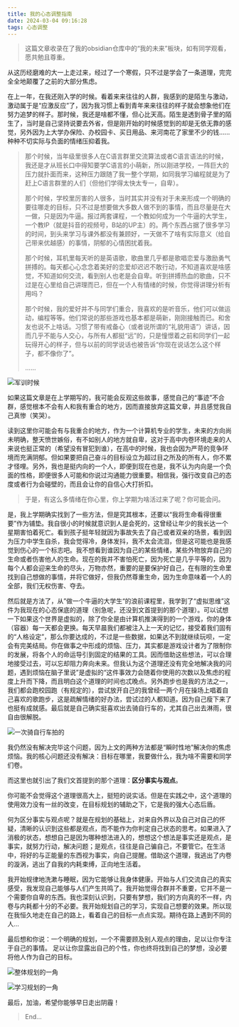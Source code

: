 ```yaml
---
title: 我的心态调整指南
date: 2024-03-04 09:16:28
tags: 心态调整
---
```


> 这篇文章收录在了我的obsidian仓库中的“我的未来”板块，如有同学观看，愿共勉且尊重。

从这历经磨难的大一上走过来，经过了一个寒假，只不过是学会了一条道理，完完全全地颠覆了之前的大部分焦虑。
<!--more-->

在上一年，在我还刚入学的时候。看着来来往往的人群，我感到的是陌生与激动，激动属于是“应激反应”了，因为我习惯上看到青年来来往往的样子就会想象他们在努力追梦的样子。那时候，我还是啥都不懂，但心比天高。陌生是透到骨子里的陌生了，当时是自己坚持说要去外省，但是刚开始的时候感觉到的却是无依无靠的感觉，另外因为上大学办保险、办校园卡、买日用品、来河南花了家里不少的钱......种种不切实际与负面的情绪压抑着我。

>那个时候，当年级里很多人在C语言群里交流算法或者C语言语法的时候，我还是才从班长口中得知要学C语言的小萌新，所以刚进学校，一阵巨大的压力就扑面而来，这种压力跟随了我一整个学期，如同我学习编程就是为了赶上C语言群里的人们（但他们学得太快太专一，自卑）。
>
>那个时候，学校里厉害的人很多，当时其实并没有对于未来形成一个明确的要往哪走的目标，只不过是想要做大多数人做不到的事情，而且尽量是在大一做，只是因为牛逼。报过两套课程，一个教如何成为一个牛逼的大学生，一个教IP（就是抖音的视频号，B站的UP主）的。两个东西占据了很多学习的时间，到头来学习与课外都没有兼顾好，一天做不了啥有实际意义（给自己带来优越感）的事情，阴郁的心情困扰着我。
>
>那个时候，耳机里每天听的是英语歌，歌曲里几乎都是歌唱恋爱与激励勇气拼搏的。每天都心心念念着美好的恋爱却迟迟不敢行动，不知道喜欢是啥感觉，不知道如何交流，看到别人也老是会自卑。听到拼搏热血的歌曲，只不过是在心里给自己讲理而已，但在一个人有情绪的时候，你觉得讲理分析有用吗？
>
>那个时候，我的爱好并不与同学们重合，我喜欢的是听音乐，他们可以做运动，编程等等。他们常说的那些游戏也基本都是萌新，刚刚接触而已。和舍友也说不上啥话。习惯了带有戒备心（或者说所谓的“礼貌用语”）讲话，因而几乎不能与人交心，与所有人都挺“远”的，只是憧憬着之前和同学们一起玩得开心的样子，但与以前的同学说话也被告诉“你现在说话怎么这个样子，都不像你了”。
>
>......

![军训时候](/img/pic1.jpg)


如果这篇文章是在上学期写的，我可能会反观这些故事，感觉自己的“事迹”不合群，感觉根本不会有人和我有重合的地方，因而直接放弃这篇文章，并且感觉我自己真惨（笑哭）。

读到这里你可能会有与我重合的地方，作为一个计算机专业的学生，未来的方向尚未明确，整天愤世嫉俗，有不如别人的地方就自卑，这对于高中内卷环境走来的人来说也挺正常的（希望没有冒犯到谁），在高中的时候，我也会因为严苛的竞争环境而充满阴郁。但如果要把自己奋斗的目标设立为超过目之所及的所有人，你不累才怪哩。另外，我也是挺内向的一个人，即便到现在也是，我不认为内向是一个负面的性格，即便很多人可能和你说过沟通能力很重要。相信我，强行改变自己的态度或者行为会碰壁的，而且会让你的自信心大打折扣。

> 于是，有这么多情绪在你心里，你上学期为啥活过来了呢？你可能会问。

是，我上学期确实找到了一些方法，但是究其根本，还要以“我将生命看得很重要”作为铺垫。我自很小的时候就意识到人是会死的，这曾经让年少的我长达一个星期害怕着死亡。看到孩子挺年轻就因为事故失去了自己或者双亲的场景，看到因为压力中学生自杀，我会觉得冷，身体发抖，我不太会流泪，但是这可能也是我感觉到伤心的一个标志吧。我不想看到谁因为自己的某些情绪，某些外物放弃自己的生命或者伤害他人的生命。现在的我并不害怕死亡，因为死亡是几乎平等的，因为每个人都会迎来生命的尽头，万物亦然，重要的是要保护好自己，在有限的生命里找到自己想做的事情，并将它做好，但我仍然尊重生命，因为生命意味着一个人的全部，我们无权伤害、夺去。

然后就是方法了，从”做一个牛逼的大学生“的浪前课程里，我学到了“虚拟思维”这件为我现在的心态保底的道理（别急呢，还没到文首提到的那个道理）。可以试想一下如果这个世界是虚拟的，除了你全是由计算机推演得到的一个游戏，你的身体（容器）每一天都会更换。每天早晨我们都被注入上一天的记忆，接受着我们固有的“人格设定”，那么你要达成的，不过是一些数据，如果达不到就继续玩呗，一定会有完美结局。你在做事之中形成的烦恼、压力，其实都是游戏设计者为了限制你的发展，将各个人的命运导引到固定的结果的工具。因而借助这些想法，可以合理地接受过去，可以忘却阻力奔向未来。但我认为这个道理还没有完全地解决我的问题，遇到烦恼在脑子里说”是虚拟的“这件事效力会随着你使用的次数以及焦虑的程度上升而下降，而且明白这个道理的时间也忒晚点。另外跑步也是我的方法之一，我们都会跑校园跑（有规定的），尝试放开自己的我曾经一两个月在操场上唱着自己喜欢的歌跑步，这是疏解情绪的好办法，尝试过的人都知道。因为自己瘦下来了也挺有成就感。最后就是自己确实挺喜欢出去骑自行车的，尤其自己出去淋雨，很自由很解脱。

![一次骑自行车拍的](/img/pic.jpg)

我仍然没有解决完毕这个问题，因为上文的两种方法都是“瞬时性地”解决你的焦虑烦恼。我的核心问题还没有解决：目标在哪里，我要做什么，我为啥不需要和同学们卷。

而这里也就引出了我们文首提到的那个道理：**区分事实与观点**。

你可能不会觉得这个道理很高大上，挺短的说实话。但是在实践之中，这个道理的使用效力没有一丝的改变，在目标规划的辅助之下，它是我的强大心态后盾。

何为区分事实与观点呢？就是在规划的基础上，对来自外界以及自己对自己的怀疑，清晰的认识到这些都是观点，而不能作为你判定自己状态的思考。如果进入了消极的状态，想想自己是因为哪种想法进入的，想想这个想法是事实还是观点，是事实，就努力行动，解决问题；是观点，往往是自己骗自己，不要管它。在生活中，将好的与正能量的东西视为事实，向自己提醒。借助这个道理，我逃出了内卷的漩涡，逃出了自我的内耗束缚，正向地生活着。

我开始规律地洗漱与睡眠，因为它能够让我身体健康。开始与人们交流自己的真实感受，我发现自己能够与人们产生共鸣了。我开始觉得合群并不重要，它并不是一个需要你自卑的东西。我也深刻认识到，只要有梦想，我们的方向真的不一样，内卷与内耗都十分的不必要。我开始规划自己的学习，实现自己想要的效果。所以现在我恒久地走在自己的路上，看着自己的目标一点点实现。期待在路上遇到不同的人...

最后想和你说：一个明确的规划，一个不需要顾及别人观点的理由，足以让你专注于自己的事情。
足以让你显露出自己的个性，你也终将找到自己的梦想，没必要将他人作为自己的目标。

![整体规划的一角](/img/scheme1.png)

![学习规划的一角](/img/scheme2.png)

最后，加油，希望你能够早日走出阴霾！

> End...
